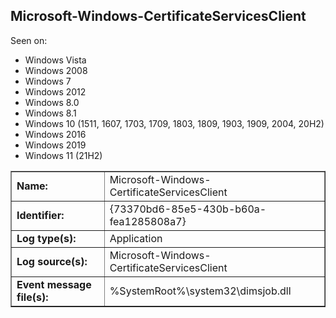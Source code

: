 ## Microsoft-Windows-CertificateServicesClient

Seen on:
* Windows Vista
* Windows 2008
* Windows 7
* Windows 2012
* Windows 8.0
* Windows 8.1
* Windows 10 (1511, 1607, 1703, 1709, 1803, 1809, 1903, 1909, 2004, 20H2)
* Windows 2016
* Windows 2019
* Windows 11 (21H2)

<table border="1" class="docutils">
  <tbody>
    <tr>
      <td><b>Name:</b></td>
      <td>Microsoft-Windows-CertificateServicesClient</td>
    </tr>
    <tr>
      <td><b>Identifier:</b></td>
      <td>{73370bd6-85e5-430b-b60a-fea1285808a7}</td>
    </tr>
    <tr>
      <td><b>Log type(s):</b></td>
      <td>Application</td>
    </tr>
    <tr>
      <td><b>Log source(s):</b></td>
      <td>Microsoft-Windows-CertificateServicesClient</td>
    </tr>
    <tr>
      <td><b>Event message file(s):</b></td>
      <td>%SystemRoot%\system32\dimsjob.dll</td>
    </tr>
  </tbody>
</table>

&nbsp;

